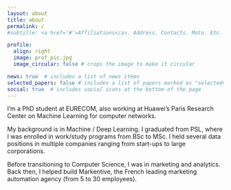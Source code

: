 ```yaml
---
layout: about
title: about
permalink: /
#subtitle: <a href='#'>Affiliations</a>. Address. Contacts. Moto. Etc.

profile:
  align: right
  image: prof_pic.jpg
  image_circular: false # crops the image to make it circular

news: true  # includes a list of news items
selected_papers: false # includes a list of papers marked as "selected={true}"
social: true  # includes social icons at the bottom of the page
---
```


I’m a PhD student at EURECOM, also working at Huawei’s Paris Research Center on Machine Learning for computer networks.
 
My background is in Machine / Deep Learning. I graduated from PSL, where I was enrolled in work/study programs from BSc to MSc. I held several data positions in multiple companies ranging from start-ups to large corporations.

Before transitioning to Computer Science, I was in marketing and analytics. Back then, I helped build Markentive, the French leading marketing automation agency (from 5 to 30 employees).

